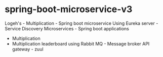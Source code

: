 # spring-boot-microservice-v3

Logeh's - Multiplication - Spring boot microservice 
Using Eureka server - Service Discovery
Microservices - Spring boot applications 
  - Multiplication
  - Multiplication leaderboard
    using Rabbit MQ - Message broker
API gateway - zuul 
